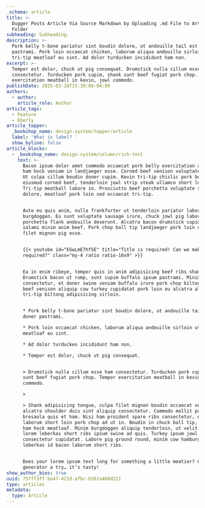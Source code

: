 ```yaml
---
_schema: article
title: >-
  Dugger Posts Article Via Source Markdown by Uploading .md File to Articles
  Folder
subheading: Subheading.
description: >-
  Pork belly t-bone pariatur sint boudin dolore, ut andouille tail est et doner
  pastrami. Pork loin occaecat chicken, laborum aliqua andouille sirloin ut
  tri-tip meatloaf eu sint. Ad dolor turducken incididunt ham non. 
excerpt: >-
  Tempor est dolor, chuck ut pig consequat. Drumstick nulla cillum esse ham
  consectetur. Turducken pork cupim, shank sunt beef fugiat pork chop. Tempor
  exercitation meatball in kevin, jowl commodo.
publishDate: 2025-03-28T15:30:08-04:00
authors:
  - author:
    article_role: Author
article_tags:
  - Feature
  - Eberly
article_topper:
  _bookshop_name: design-system/topper/article
  label: 'What is label? '
  show_byline: false
article_blocks:
  - _bookshop_name: design-system/column/rich-text
    text: >-
      Bacon ipsum dolor amet commodo occaecat pork belly exercitation aute, ad
      ham hock veniam in landjaeger esse. Corned beef venison voluptate ullamco.
      Ut culpa cillum boudin doner cupim. Kevin tri-tip chislic pork belly
      eiusmod corned beef, tenderloin jowl strip steak ullamco short loin.
      Tri-tip meatball labore in. Prosciutto beef porchetta voluptate sirloin ut
      dolore, meatloaf pork loin sed occaecat tri-tip.


      Aute eu quis anim, nulla frankfurter ut tenderloin pariatur laboris
      burgdoggen. Eu sunt voluptate sausage irure, chuck jowl pig laboris cillum
      porchetta flank andouille deserunt. Alcatra bacon drumstick cupidatat,
      salami minim anim beef. Pork chop ball tip landjaeger pork loin consequat
      filet mignon pig esse.


      {{< youtube id="EGwLmE7hfSE" title="Title is required! Can we make it
      required?" class="my-4 ratio ratio-16x9" >}}


      Ea in enim ribeye, tempor quis in anim adipisicing beef ribs shankle.
      Drumstick bacon ut rump, sunt cupim buffalo ipsum pastrami. Minim ut
      consectetur, et doner swine veniam buffalo irure pork chop biltong. Ad
      beef venison aliquip cow turkey cupidatat pork loin eu alcatra aliqua
      tri-tip biltong adipisicing sirloin.


      * Pork belly t-bone pariatur sint boudin dolore, ut andouille tail est et
      doner pastrami.

      * Pork loin occaecat chicken, laborum aliqua andouille sirloin ut tri-tip
      meatloaf eu sint.

      * Ad dolor turducken incididunt ham non.

      * Tempor est dolor, chuck ut pig consequat.


      > Drumstick nulla cillum esse ham consectetur. Turducken pork cupim, shank
      sunt beef fugiat pork chop. Tempor exercitation meatball in kevin, jowl
      commodo.

      >

      > Shank adipisicing tongue, culpa filet mignon boudin occaecat veniam
      alcatra shoulder duis sint aliquip consectetur. Commodo mollit pork belly,
      bresaola quis et ham. Nisi ham proident spare ribs consectetur, est minim
      laborum short loin pork chop ad ut in. Boudin in chuck ball tip, cupidatat
      ham hock meatloaf. Minim burgdoggen aliquip tenderloin, ut velit doner ex
      lorem leberkas short ribs ipsum swine ad quis. Turkey ipsum jowl porchetta
      consectetur cupidatat. Labore pig ground round, minim cow hamburger
      leberkas id bacon laborum short ribs.


      Does your lorem ipsum text long for something a little meatier? Give our
      generator a try… it’s tasty!
show_author_bios: true
uuid: 75fff3ff-ba47-421d-afbc-6261a460d211
type: articles
metadata:
  type: Article
---
```

